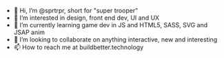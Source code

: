 - 👋 Hi, I’m @sprtrpr, short for "super trooper"
- 👀 I’m interested in design, front end dev, UI and UX
- 🌱 I’m currently learning game dev in JS and HTML5, SASS, SVG and JSAP anim
- 💞️ I’m looking to collaborate on anything interactive, new and interesting
- 📫 How to reach me at buildbetter.technology

<!---
sprtrpr/sprtrpr is a ✨ special ✨ repository because its `README.md` (this file) appears on your GitHub profile.
You can click the Preview link to take a look at your changes.
--->
